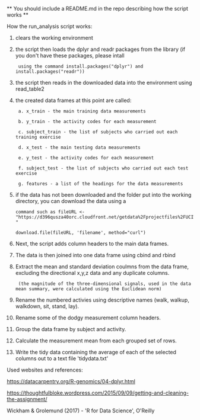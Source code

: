 ** You should include a README.md in the repo describing how the script works **

How the run_analysis script works: 

1. clears the working environment

2. the script then loads the dplyr and readr packages from the library (if you don't have these packages, please intall 

		using the command install.packages("dplyr") and install.packages("readr"))

3. the script then reads in the downloaded data into the environment using read_table2 

4. the created data frames at this point are called:

		a. x_train - the main training data measurements

		b. y_train - the activity codes for each measurement 

		c. subject_train - the list of subjects who carried out each training exercise

		d. x_test - the main testing data measurements

		e. y_test - the activity codes for each measurement

		f. subject_test - the list of subjects who carried out each test exercise

		g. features - a list of the headings for the data measurements

5. 	if the data has not been downloaded and the folder put into the working directory, you can download the data using a 

		command such as fileURL <- "https://d396qusza40orc.cloudfront.net/getdata%2Fprojectfiles%2FUCI%20HAR%20Dataset.zip "

		download.file(fileURL, 'filename', method="curl")

6. Next, the script adds column headers to the main data frames. 

7. The data is then joined into one data frame using cbind and rbind

8. Extract the mean and standard deviation coulmns from the data frame, excluding the directional x,y,z data and any duplicate columns.

		(the magnitude of the three-dimensional signals, used in the data mean summary, were calculated using the Euclidean norm)

9. Rename the numbered activies using descriptive names (walk, walkup, walkdown, sit, stand, lay). 

10. Rename some of the dodgy measurement column headers. 

11. Group the data frame by subject and activity. 

12. Calculate the measurement mean from each grouped set of rows.

13. Write the tidy data containing the average of each of the selected columns out to a text file 'tidydata.txt'   



Used websites and references: 

https://datacarpentry.org/R-genomics/04-dplyr.html

https://thoughtfulbloke.wordpress.com/2015/09/09/getting-and-cleaning-the-assignment/

Wickham & Grolemund (2017) - 'R for Data Science', O'Reilly
